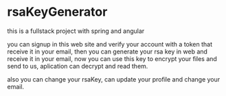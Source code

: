 # rsaKeyGenerator
this is a fullstack project with spring and angular

you can signup in this web site and verify your account with a token that receive it in your email,
then you can generate your rsa key in web and receive it in your email,
now you can use this key to encrypt your files and send to us, aplication can decrypt and read them.

also you can change your rsaKey, can update your profile and change your email.
